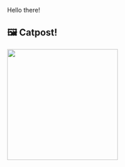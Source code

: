 Hello there!



## 🖼️ Catpost!

<sub>
    <img src="https://cdn2.thecatapi.com/images/hGM2bicM7.jpg" height="256">
</sub>

